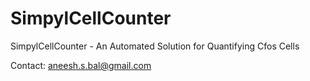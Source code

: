 # SimpylCellCounter
SimpylCellCounter - An Automated Solution for Quantifying Cfos Cells

Contact: aneesh.s.bal@gmail.com
